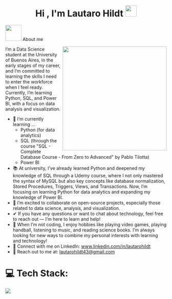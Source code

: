 <h1 align="center"><b>Hi , I'm Lautaro Hildt </b><img src="https://media.giphy.com/media/hvRJCLFzcasrR4ia7z/giphy.gif" width="35"></h1>
<!--  -->
<picture><img src = "https://github.com/7oSkaaa/7oSkaaa/blob/main/Images/about_me.gif?raw=true" width = 50px></picture> About me

<picture> <img align="right" src="https://github.com/7oSkaaa/7oSkaaa/blob/main/Images/Right_Side.gif?raw=true" width = 325px></picture>

I’m a Data Science student at the University of Buenos Aires, in the early stages of my career, and I’m committed to learning the skills I need to enter the workforce when I feel ready. Currently, I’m learning Python, SQL, and Power BI, with a focus on data analysis and visualization.
- 🌱 I’m currently learning ...
  - Python (for data analytics)
  - SQL (through the course "SQL - Complete Database Course - From Zero to Advanced" by Pablo Tilotta)
  - Power BI
- 📚 At university, I’ve already learned Python and deepened my knowledge of SQL through a Udemy course, where I not only mastered the syntax of MySQL but also key concepts like database normalization, Stored Procedures, Triggers, Views, and Transactions. Now, I’m focusing on learning Python for data analytics and expanding my knowledge of Power BI.
- 👯 I’m excited to collaborate on open-source projects, especially those related to data science, analysis, and visualization.
- ✔ If you have any questions or want to chat about technology, feel free to reach out — I’m here to learn and help!
- 👾 When I’m not coding, I enjoy hobbies like playing video games, playing handball, listening to music, and reading science books. I’m always looking for new ways to combine my personal interests with learning and technology!
- 🔗 Connect with me on LinkedIn: www.linkedin.com/in/lautarohildt
- 📧 Reach out to me at: <a href="lautarohildt43@gmail.com">lautarohildt43@gmail.com</a> 
  
# 💻 Tech Stack:
  <img src="https://img.shields.io/badge/python-3670A0?style=for-the-badge&logo=python&logoColor=ffdd54">
